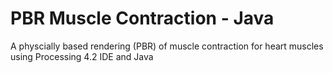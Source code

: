 # PBR Muscle Contraction - Java
 A physcially based rendering (PBR) of muscle contraction for heart muscles using Processing 4.2 IDE and Java
